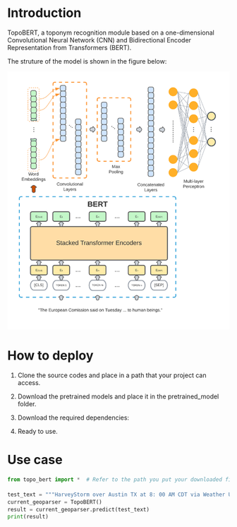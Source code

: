 # Introduction
TopoBERT, a toponym recognition module based on a one-dimensional Convolutional Neural Network (CNN) and Bidirectional Encoder Representation from Transformers (BERT). 

The struture of the model is shown in the figure below:

![image info](./figures/BERT_CNN_2.png)

# How to deploy
1. Clone the source codes and place in a path that your project can access.
2. Download the pretrained models and place it in the pretrained_model folder.
3. Download the required dependencies:

4. Ready to use.



# Use case

```python
from topo_bert import *  # Refer to the path you put your downloaded files

test_text = """HarveyStorm over Austin TX at 8: 00 AM CDT via Weather Underground"""
current_geoparser = TopoBERT()
result = current_geoparser.predict(test_text)
print(result)

```
